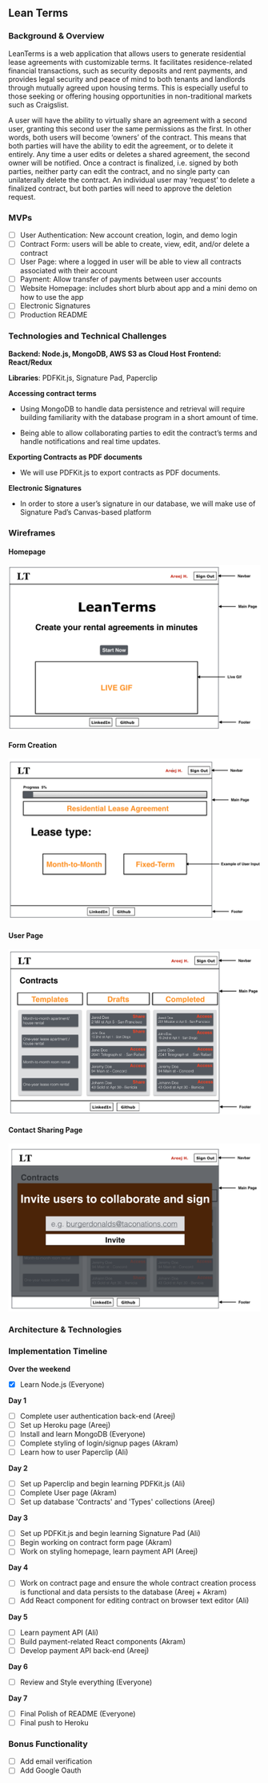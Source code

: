 ## Lean Terms

### Background & Overview

LeanTerms is a web application that allows users to generate residential lease agreements with customizable terms. It facilitates residence-related financial transactions, such as security deposits and rent payments, and provides legal security and peace of mind to both tenants and landlords through mutually agreed upon housing terms. This is especially useful to those seeking or offering housing opportunities in non-traditional markets such as Craigslist.

A user will have the ability to virtually share an agreement with a second user, granting this second user the same permissions as the first. In other words, both users will become ‘owners’ of the contract. This means that both parties will have the ability to edit the agreement, or to delete it entirely. Any time a user edits or deletes a shared agreement, the second owner will be notified. Once a contract is finalized, i.e. signed by both parties, neither party can edit the contract, and no single party can unilaterally delete the contract. An individual user may ‘request’ to delete a finalized contract, but both parties will need to approve the deletion request.

### MVPs

* [ ] User Authentication: New account creation, login, and demo login
* [ ] Contract Form: users will be able to create, view, edit, and/or delete a contract
* [ ] User Page: where a logged in user will be able to view all contracts associated with their account
* [ ] Payment: Allow transfer of payments between user accounts
* [ ] Website Homepage: includes short blurb about app and a mini demo on how to use the app
* [ ] Electronic Signatures
* [ ] Production README

### Technologies and Technical Challenges

**Backend: Node.js, MongoDB, AWS S3 as Cloud Host**
**Frontend: React/Redux**

**Libraries**: PDFKit.js, Signature Pad, Paperclip

**Accessing contract terms**

* Using MongoDB to handle data persistence and retrieval will require building familiarity with the database program in a short amount of time.

* Being able to allow collaborating parties to edit the contract’s terms and handle notifications and real time updates.

**Exporting Contracts as PDF documents**

* We will use PDFKit.js to export contracts as PDF documents.

**Electronic Signatures**

* In order to store a user’s signature in our database, we will make use of Signature Pad’s Canvas-based platform

### Wireframes

#### **Homepage**

![](https://raw.githubusercontent.com/aazaiez/LeanTerms/master/docs/Wireframes/Images/Screenshot%202018-02-18%2016.54.19.png)

#### **Form Creation**

![](https://raw.githubusercontent.com/aazaiez/LeanTerms/master/docs/Wireframes/Images/Screenshot%202018-02-18%2016.53.51.png)

#### **User Page**

![](https://raw.githubusercontent.com/aazaiez/LeanTerms/master/docs/Wireframes/Images/Screenshot%202018-02-18%2016.53.25.png)

#### **Contact Sharing Page**

![](https://raw.githubusercontent.com/aazaiez/LeanTerms/master/docs/Wireframes/Images/Screenshot%202018-02-18%2016.52.34.png)

### Architecture & Technologies

### Implementation Timeline

**Over the weekend**

* [x] Learn Node.js (Everyone)

**Day 1**

* [ ] Complete user authentication back-end (Areej)
* [ ] Set up Heroku page (Areej)
* [ ] Install and learn MongoDB (Everyone)
* [ ] Complete styling of login/signup pages (Akram)
* [ ] Learn how to user Paperclip (Ali)

**Day 2**

* [ ] Set up Paperclip and begin learning PDFKit.js (Ali)
* [ ] Complete User page (Akram)
* [ ] Set up database 'Contracts' and 'Types' collections (Areej)

**Day 3**

* [ ] Set up PDFKit.js and begin learning Signature Pad (Ali)
* [ ] Begin working on contract form page (Akram)
* [ ] Work on styling homepage, learn payment API (Areej)

**Day 4**

* [ ] Work on contract page and ensure the whole contract creation process is functional and data persists to the database (Areej + Akram)
* [ ] Add React component for editing contract on browser text editor (Ali)

**Day 5**

* [ ] Learn payment API (Ali)
* [ ] Build payment-related React components (Akram)
* [ ] Develop payment API back-end (Areej)

**Day 6**

* [ ] Review and Style everything (Everyone)

**Day 7**

* [ ] Final Polish of README (Everyone)
* [ ] Final push to Heroku

### Bonus Functionality

* [ ] Add email verification
* [ ] Add Google Oauth
